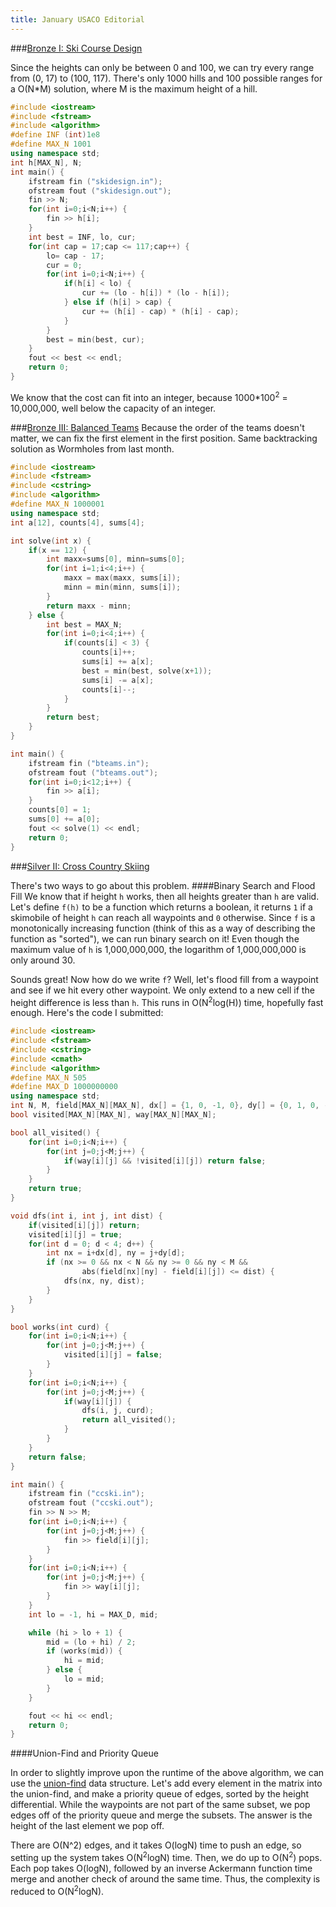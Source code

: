 ```yaml
---
title: January USACO Editorial
---
```


###[Bronze I: Ski Course Design](http://usaco.org/index.php?page=viewproblem2&cpid=376)

Since the heights can only be between 0 and 100, we can try every range from (0, 17) to (100, 117). There's only 1000 hills and 100 possible ranges for a O(N*M) solution, where M is the maximum height of a hill.

```cpp
#include <iostream>
#include <fstream>
#include <algorithm>
#define INF (int)1e8
#define MAX_N 1001
using namespace std;
int h[MAX_N], N;
int main() {
    ifstream fin ("skidesign.in");
    ofstream fout ("skidesign.out");
    fin >> N;
    for(int i=0;i<N;i++) {
        fin >> h[i];
    }
    int best = INF, lo, cur;
    for(int cap = 17;cap <= 117;cap++) {
        lo= cap - 17;
        cur = 0;
        for(int i=0;i<N;i++) {
            if(h[i] < lo) {
                cur += (lo - h[i]) * (lo - h[i]);
            } else if (h[i] > cap) {
                cur += (h[i] - cap) * (h[i] - cap);
            }
        }
        best = min(best, cur);
    }
    fout << best << endl;
    return 0;
}
```

We know that the cost can fit into an integer, because 1000*100<sup>2</sup> = 10,000,000, well below the capacity of an integer.

###[Bronze III: Balanced Teams](http://usaco.org/index.php?page=viewproblem2&cpid=378)
Because the order of the teams doesn't matter, we can fix the first element in the first position. Same backtracking solution as Wormholes from last month.

```cpp
#include <iostream>
#include <fstream>
#include <cstring>
#include <algorithm>
#define MAX_N 1000001
using namespace std;
int a[12], counts[4], sums[4];

int solve(int x) {
    if(x == 12) {
        int maxx=sums[0], minn=sums[0];
        for(int i=1;i<4;i++) {
            maxx = max(maxx, sums[i]);
            minn = min(minn, sums[i]);
        }
        return maxx - minn;
    } else {
        int best = MAX_N;
        for(int i=0;i<4;i++) {
            if(counts[i] < 3) {
                counts[i]++;
                sums[i] += a[x];
                best = min(best, solve(x+1));
                sums[i] -= a[x];
                counts[i]--;
            }
        }
        return best;
    }
}

int main() {
    ifstream fin ("bteams.in");
    ofstream fout ("bteams.out");
    for(int i=0;i<12;i++) {
        fin >> a[i];
    }
    counts[0] = 1;
    sums[0] += a[0];
    fout << solve(1) << endl;
    return 0;
}
```

###[Silver II: Cross Country Skiing](http://usaco.org/index.php?page=viewproblem2&cpid=380)

There's two ways to go about this problem. 
####Binary Search and Flood Fill
We know that if height `h` works, then all heights greater than `h` are valid. Let's define `f(h)` to be a function which returns a boolean, it returns `1` if a skimobile of height `h` can reach all waypoints and `0` otherwise. Since `f` is a monotonically increasing function (think of this as a way of describing the function as "sorted"), we can run binary search on it! Even though the maximum value of `h` is 1,000,000,000, the logarithm of 1,000,000,000 is only around 30.

Sounds great! Now how do we write `f`? Well, let's flood fill from a waypoint and see if we hit every other waypoint. We only extend to a new cell if the height difference is less than `h`. This runs in O(N<sup>2</sup>log(H)) time, hopefully fast enough. Here's the code I submitted: 

```cpp
#include <iostream>
#include <fstream>
#include <cstring>
#include <cmath>
#include <algorithm>
#define MAX_N 505
#define MAX_D 1000000000
using namespace std;
int N, M, field[MAX_N][MAX_N], dx[] = {1, 0, -1, 0}, dy[] = {0, 1, 0, -1};
bool visited[MAX_N][MAX_N], way[MAX_N][MAX_N];

bool all_visited() {
    for(int i=0;i<N;i++) {
        for(int j=0;j<M;j++) {
            if(way[i][j] && !visited[i][j]) return false;
        }
    }
    return true;
}

void dfs(int i, int j, int dist) {
    if(visited[i][j]) return;
    visited[i][j] = true;
    for(int d = 0; d < 4; d++) {
        int nx = i+dx[d], ny = j+dy[d];
        if (nx >= 0 && nx < N && ny >= 0 && ny < M &&
                abs(field[nx][ny] - field[i][j]) <= dist) {
            dfs(nx, ny, dist);
        }
    }
}

bool works(int curd) {
    for(int i=0;i<N;i++) {
        for(int j=0;j<M;j++) {
            visited[i][j] = false;
        }
    }
    for(int i=0;i<N;i++) {
        for(int j=0;j<M;j++) {
            if(way[i][j]) {
                dfs(i, j, curd);
                return all_visited();
            }
        }
    }
    return false;
}

int main() {
    ifstream fin ("ccski.in");
    ofstream fout ("ccski.out");
    fin >> N >> M;
    for(int i=0;i<N;i++) {
        for(int j=0;j<M;j++) {
            fin >> field[i][j];
        }
    }
    for(int i=0;i<N;i++) {
        for(int j=0;j<M;j++) {
            fin >> way[i][j];
        }
    }
    int lo = -1, hi = MAX_D, mid;

    while (hi > lo + 1) {
        mid = (lo + hi) / 2;
        if (works(mid)) {
            hi = mid;
        } else {
            lo = mid;
        }
    }

    fout << hi << endl;
    return 0;
}
```

####Union-Find and Priority Queue

In order to slightly improve upon the runtime of the above algorithm, we can use the [union-find](https://en.wikipedia.org/wiki/Union_find) data structure. Let's add every element in the matrix into the union-find, and make a priority queue of edges, sorted by the height differential. While the waypoints are not part of the same subset, we pop edges off of the priority queue and merge the subsets. The answer is the height of the last element we pop off. 

There are O(N^2) edges, and it takes O(logN) time to push an edge, so setting up the system takes O(N<sup>2</sup>logN) time. Then, we do up to O(N<sup>2</sup>) pops. Each pop takes O(logN), followed by an inverse Ackermann function time merge and another check of around the same time. Thus, the complexity is reduced to O(N<sup>2</sup>logN).

